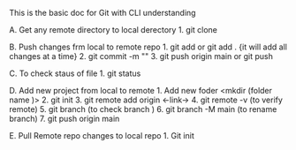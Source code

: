 This is the basic doc for Git with CLI understanding 

A. Get any remote directory to local derectory
      1. git clone <https link>

B. Push changes frm local to remote repo
       1. git add <file name>  or git add . {it will add all changes at a time}
       2. git commit -m "<meaningfull message>"
       3. git push origin main or git push 

C. To check staus of file 
       1. git status

D. Add new project from local to remote 
       1. Add new foder <mkdir (folder name )>
       2. git init 
       3. git remote add origin <-link->
       4. git remote -v (to verify remote)
       5. git branch    (to check branch )
       6. git branch -M main   (to rename branch)
       7. git push origin main

E. Pull Remote repo changes to local repo
      1. Git init
